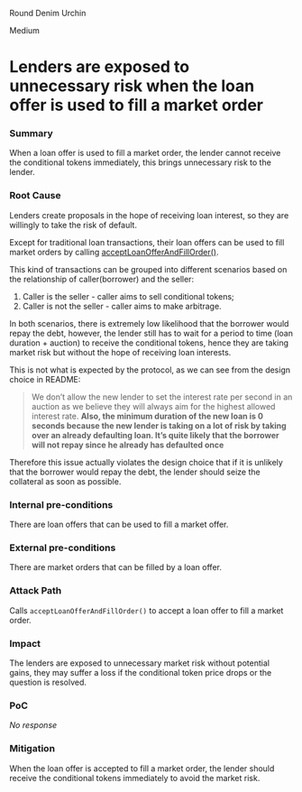Round Denim Urchin

Medium

# Lenders are exposed to unnecessary risk when the loan offer is used to fill a market order

### Summary

When a loan offer is used to fill a market order, the lender cannot receive the conditional tokens immediately, this brings unnecessary risk to the lender.

### Root Cause

Lenders create proposals in the hope of receiving loan interest, so they are willingly to take the risk of default. 

Except for traditional loan transactions, their loan offers can be used to fill market orders by calling [acceptLoanOfferAndFillOrder()](https://github.com/sherlock-audit/2024-09-predict-fun/blob/main/predict-dot-loan/contracts/PredictDotLoan.sol#L214-L217).

This kind of transactions can be grouped into different scenarios based on the relationship of caller(borrower) and the seller:
1. Caller is the seller - caller aims to sell conditional tokens;
2. Caller is not the seller - caller aims to make arbitrage.

In both scenarios, there is extremely low likelihood that the borrower would repay the debt, however, the lender still has to wait for a period to time (loan duration + auction) to receive the conditional tokens, hence they are taking market risk but without the hope of receiving loan interests. 

This is not what is expected by the protocol, as we can see from the design choice in README:

> We don’t allow the new lender to set the interest rate per second in an auction as we believe they will always aim for the highest allowed interest rate. **Also, the minimum duration of the new loan is 0 seconds because the new lender is taking on a lot of risk by taking over an already defaulting loan. It’s quite likely that the borrower will not repay since he already has defaulted once**

Therefore this issue actually violates the design choice that if it is unlikely that the borrower would repay the debt, the lender should seize the collateral as soon as possible.

### Internal pre-conditions

There are loan offers that can be used to fill a market offer.

### External pre-conditions

There are market orders that can be filled by a loan offer.

### Attack Path

Calls `acceptLoanOfferAndFillOrder()` to accept a loan offer to fill a market order.

### Impact

The lenders are exposed to unnecessary market risk without potential gains, they may suffer a loss if the conditional token price drops or the question is resolved.

### PoC

_No response_

### Mitigation

When the loan offer is accepted to fill a market order, the lender should receive the conditional tokens immediately to avoid the market risk.